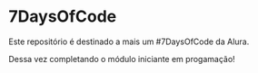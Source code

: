 # 7DaysOfCode

Este repositório é destinado a mais um #7DaysOfCode da Alura. 

Dessa vez completando o módulo iniciante em progamação!
